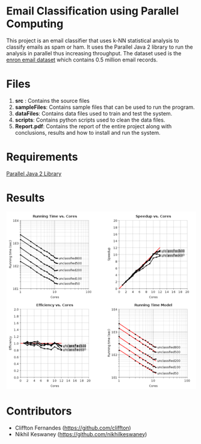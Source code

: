 # Email Classification using Parallel Computing


This project is an email classifier that uses k-NN statistical analysis to classify emails as spam or ham. It uses the Parallel Java 2 library to run the analysis in parallel thus increasing throughput. The dataset used is the [enron email dataset](https://www.cs.cmu.edu/~./enron/) which contains 0.5 million email records. 


# Files

 1. **src** : Contains the source files
 2. **sampleFiles**: Contains sample files that can be used to run the program.
 3. **dataFiles**: Contains data files used to train and test the system.
 4. **scripts**: Contains python scripts used to clean the data files.
 5. **Report.pdf**: Contains the report of the entire project along with conclusions, results and how to install and run the system.

# Requirements
[Parallel Java 2 Library](https://www.cs.rit.edu/~ark/pj2.shtml) 

# Results
![enter image description here](https://raw.githubusercontent.com/cliffton/EmailClassification/master/misc/strongScalling.png)

# Contributors

 - Cliffton Fernandes (https://github.com/cliffton)
 - Nikhil Keswaney (https://github.com/nikhilkeswaney)
